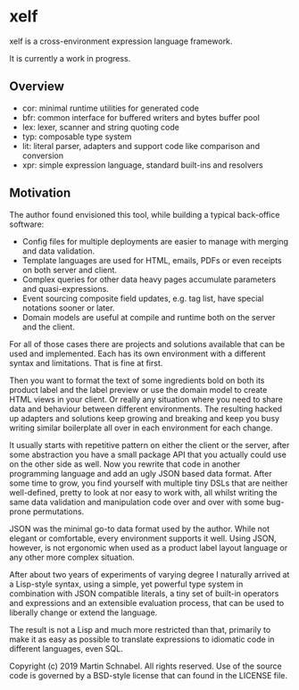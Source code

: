 xelf
====

xelf is a cross-environment expression language framework.

It is currently a work in progress.

Overview
--------

 * cor: minimal runtime utilities for generated code
 * bfr: common interface for buffered writers and bytes buffer pool
 * lex: lexer, scanner and string quoting code
 * typ: composable type system
 * lit: literal parser, adapters and support code like comparison and conversion
 * xpr: simple expression language, standard built-ins and resolvers

Motivation
----------

The author found envisioned this tool, while building a typical back-office software:

 * Config files for multiple deployments are easier to manage with merging and data validation.
 * Template languages are used for HTML, emails, PDFs or even receipts on both server and client.
 * Complex queries for other data heavy pages accumulate parameters and quasi-expressions.
 * Event sourcing composite field updates, e.g. tag list, have special notations sooner or later.
 * Domain models are useful at compile and runtime both on the server and the client.

For all of those cases there are projects and solutions available that can be used and implemented.
Each has its own environment with a different syntax and limitations. That is fine at first.

Then you want to format the text of some ingredients bold on both its product label and the label
preview or use the domain model to create HTML views in your client.
Or really any situation where you need to share data and behaviour between different environments.
The resulting hacked up adapters and solutions keep growing and breaking and keep you busy writing
similar boilerplate all over in each environment for each change.

It usually starts with repetitive pattern on either the client or the server, after some
abstraction you have a small package API that you actually could use on the other side as well.
Now you rewrite that code in another programming language and add an ugly JSON based data format.
After some time to grow, you find yourself with multiple tiny DSLs that are neither well-defined,
pretty to look at nor easy to work with, all whilst writing the same data validation and
manipulation code over and over with some bug-prone permutations.

JSON was the minimal go-to data format used by the author. While not elegant or comfortable, every
environment supports it well. Using JSON, however, is not ergonomic when used as a product label
layout language or any other more complex situation.

After about two years of experiments of varying degree I naturally arrived at a Lisp-style syntax,
using a simple, yet powerful type system in combination with JSON compatible literals, a tiny set
of built-in operators and expressions and an extensible evaluation process, that can be used to
liberally change or extend the language.

The result is not a Lisp and much more restricted than that, primarily to make it as easy as
possible to translate expressions to idiomatic code in different languages, even SQL.


Copyright (c) 2019 Martin Schnabel. All rights reserved.
Use of the source code is governed by a BSD-style license that can found in the LICENSE file.

